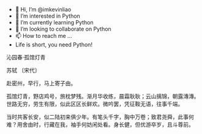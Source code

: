 - 👋 Hi, I’m @imkevinliao
- 👀 I’m interested in Python
- 🌱 I’m currently learning Python
- 💞️ I’m looking to collaborate on Python
- 📫 How to reach me ...
- Life is short, you need Python!

<!---
imkevinliao/imkevinliao is a ✨ special ✨ repository because its `README.md` (this file) appears on your GitHub profile.
You can click the Preview link to take a look at your changes.
--->

沁园春·孤馆灯青

苏轼 〔宋代〕

赴密州，早行，马上寄子由。

孤馆灯青，野店鸡号，旅枕梦残。渐月华收练，晨霜耿耿；云山摛锦，朝露漙漙。世路无穷，劳生有限，似此区区长鲜欢。微吟罢，凭征鞍无语，往事千端。

当时共客长安，似二陆初来俱少年。有笔头千字，胸中万卷；致君尧舜，此事何难？用舍由时，行藏在我，袖手何妨闲处看。身长健，但优游卒岁，且斗尊前。
